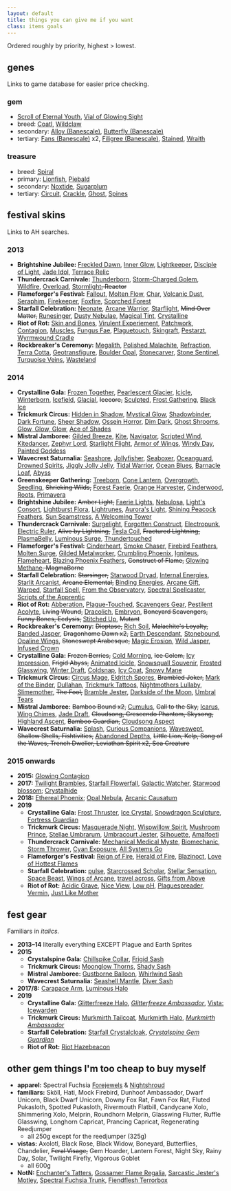 ```yaml
---
layout: default
title: things you can give me if you want
class: items goals
---
```

Ordered roughly by priority, highest > lowest.

## genes

Links to game database for easier price checking.

### gem

- [Scroll of Eternal Youth](https://www1.flightrising.com/game-database/item/572), [Vial of Glowing Sight](https://www1.flightrising.com/game-database/item/26775)
- breed: [Coatl](https://www1.flightrising.com/game-database/item/2424), [Wildclaw](https://www1.flightrising.com/game-database/item/717)
- secondary: [Alloy (Banescale)](https://www1.flightrising.com/game-database/item/32543), [Butterfly (Banescale)](https://www1.flightrising.com/game-database/item/32545)
- tertiary: [Fans (Banescale)](https://www1.flightrising.com/game-database/item/32553) x2, [Filigree (Banescale)](https://www1.flightrising.com/game-database/item/32555), [Stained](https://www1.flightrising.com/game-database/item/16004), [Wraith](https://www1.flightrising.com/game-database/item/32560)

### treasure

- breed: [Spiral](https://www1.flightrising.com/game-database/item/560)
- primary: [Lionfish](https://www1.flightrising.com/game-database/item/28068), [Piebald](https://www1.flightrising.com/game-database/item/12273)
- secondary: [Noxtide](https://www1.flightrising.com/game-database/item/28080), [Sugarplum](https://www1.flightrising.com/game-database/item/32549)
- tertiary: [Circuit](https://www1.flightrising.com/game-database/item/566), [Crackle](https://www1.flightrising.com/game-database/item/2216), [Ghost](https://www1.flightrising.com/game-database/item/25782), [Spines](https://www1.flightrising.com/game-database/item/7096)

## festival skins

Links to AH searches.

### 2013
- **Brightshine Jubilee:** [Freckled Dawn](https://www1.flightrising.com/auction-house/buy/realm/skins?itemname=Skin%3A+Freckled+Dawn), [Inner Glow](https://www1.flightrising.com/auction-house/buy/realm/skins?itemname=Skin+-+Inner+Glow), [Lightkeeper](https://www1.flightrising.com/auction-house/buy/realm/skins?itemname=Skin+-+Lightkeeper), [Disciple of Light](https://www1.flightrising.com/auction-house/buy/realm/skins?itemname=Skin%3A+Disciple+of+Light), [Jade Idol](https://www1.flightrising.com/auction-house/buy/realm/skins?itemname=Skin%3A+Jade+Idol), [Terrace Relic](https://www1.flightrising.com/auction-house/buy/realm/skins?itemname=Skin%3A+Terrace+Relic)
- **Thundercrack Carnivale:** [Thunderborn](https://www1.flightrising.com/auction-house/buy/realm/skins?itemname=Skin%3A+Thunderborn), [Storm-Charged Golem](https://www1.flightrising.com/auction-house/buy/realm/skins?itemname=Skin%3A+Storm-Charged+Golem), [Wildfire](https://www1.flightrising.com/auction-house/buy/realm/skins?itemname=Skin%3A+Wildfire&skin_gender=0&skin_breed=5&nocollapse=1&collapse=1), [Overload](https://www1.flightrising.com/auction-house/buy/realm/skins?itemname=Skin%3A+Overload), [Stormlight](https://www1.flightrising.com/auction-house/buy/realm/skins?itemname=Skin%3A+Stormlight)~~, Reactor~~
- **Flameforger's Festival:** [Fallout](https://www1.flightrising.com/auction-house/buy/realm/skins?itemname=Skin%3A+Fallout), [Molten Flow](https://www1.flightrising.com/auction-house/buy/realm/skins?itemname=Skin%3A+Molten+Flow), [Char](https://www1.flightrising.com/auction-house/buy/realm/skins?itemname=Skin%3A+Char&skin_gender=1&skin_breed=3&nocollapse=1&collapse=1), [Volcanic Dust](https://www1.flightrising.com/auction-house/buy/realm/skins?itemname=Skin%3A+Volcanic+Dust), [Seraphim](https://www1.flightrising.com/auction-house/buy/realm/skins?itemname=Skin%3A+Seraphim), [Firekeeper](https://www1.flightrising.com/auction-house/buy/realm/skins?itemname=Skin%3A+Firekeeper), [Foxfire](https://www1.flightrising.com/auction-house/buy/realm/skins?itemname=Skin%3A+Foxfire), [Scorched Forest](https://www1.flightrising.com/auction-house/buy/realm/skins?itemname=Skin%3A+Scorched+Forest&skin_gender=0&skin_breed=6&nocollapse=1&collapse=1)
- **Starfall Celebration:** [Neonate](https://www1.flightrising.com/auction-house/buy/realm/skins?itemname=Skin%3A+Neonate), [Arcane Warrior](https://www1.flightrising.com/auction-house/buy/realm/skins?itemname=Skin%3A+Arcane+Warrior), [Starflight](https://www1.flightrising.com/auction-house/buy/realm/skins?itemname=Skin%3A+Starflight), ~~Mind Over Matter,~~ [Runesinger](https://www1.flightrising.com/auction-house/buy/realm/skins?itemname=Skin%3A+Runesinger), [Dusty Nebulae](https://www1.flightrising.com/auction-house/buy/realm/skins?itemname=Skin%3A+Dusty+Nebulae), [Magical Tint](https://www1.flightrising.com/auction-house/buy/realm/skins?itemname=Skin%3A+Magical+Tint), [Crystalline](https://www1.flightrising.com/auction-house/buy/realm/skins?itemname=Skin%3A+Crystalline&skin_gender=1&skin_breed=10&nocollapse=1&collapse=1)
- **Riot of Rot:** [Skin and Bones](https://www1.flightrising.com/auction-house/buy/realm/skins?itemname=Skin%3A+Skin+and+Bones), [Virulent Experiement](https://www1.flightrising.com/auction-house/buy/realm/skins?itemname=Skin%3A+Virulent+Experiement), [Patchwork](https://www1.flightrising.com/auction-house/buy/realm/skins?itemname=Skin%3A+Patchwork&skin_gender=0&skin_breed=4&nocollapse=1&collapse=1), [Contagion](https://www1.flightrising.com/auction-house/buy/realm/skins?itemname=Skin%3A+Contagion), [Muscles](https://www1.flightrising.com/auction-house/buy/realm/skins?itemname=Skin%3A+Muscles), [Fungus Fae](https://www1.flightrising.com/auction-house/buy/realm/skins?itemname=Skin%3A+Fungus+Fae), [Plaguetouch](https://www1.flightrising.com/auction-house/buy/realm/skins?itemname=Skin%3A+Plaguetouch), [Skingraft](https://www1.flightrising.com/auction-house/buy/realm/skins?itemname=Skin%3A+Skingraft), [Pestarzt](https://www1.flightrising.com/auction-house/buy/realm/skins?itemname=Skin%3A+Pestarzt), [Wyrmwound Cradle](https://www1.flightrising.com/auction-house/buy/realm/skins?itemname=Skin%3A+Wyrmwound+Cradle)
- **Rockbreaker's Ceremony:** [Megalith](https://www1.flightrising.com/auction-house/buy/realm/skins?itemname=Skin%3A+Megalith), [Polished Malachite](https://www1.flightrising.com/auction-house/buy/realm/skins?itemname=Skin%3A+Polished+Malachite), [Refraction](https://www1.flightrising.com/auction-house/buy/realm/skins?itemname=Skin%3A+Refraction), [Terra Cotta](https://www1.flightrising.com/auction-house/buy/realm/skins?itemname=Skin%3A+Terra+Cotta), [Geotransfigure](https://www1.flightrising.com/auction-house/buy/realm/skins?itemname=Skin%3A+Geotransfigure), [Boulder Opal](https://www1.flightrising.com/auction-house/buy/realm/skins?itemname=Skin%3A+Boulder+Opal), [Stonecarver](https://www1.flightrising.com/auction-house/buy/realm/skins?itemname=Skin%3A+Stonecarver), [Stone Sentinel](https://www1.flightrising.com/auction-house/buy/realm/skins?itemname=Skin%3A+Stone+Sentinel), [Turquoise Veins](https://www1.flightrising.com/auction-house/buy/realm/skins?itemname=Skin%3A+Turquoise+Veins), [Wasteland](https://www1.flightrising.com/auction-house/buy/realm/skins?itemname=Skin%3A+Wasteland)

### 2014
- **Crystalline Gala:** [Frozen Together](https://www1.flightrising.com/auction-house/buy/realm/skins?itemname=Skin%3A+Frozen+Together), [Pearlescent Glacier](https://www1.flightrising.com/auction-house/buy/realm/skins?itemname=Skin%3A+Pearlescent+Glacier), [Icicle](https://www1.flightrising.com/auction-house/buy/realm/skins?itemname=Skin%3A+Icicle), [Winterborn](https://www1.flightrising.com/auction-house/buy/realm/skins?itemname=Skin%3A+Winterborn), [Icefield](https://www1.flightrising.com/auction-house/buy/realm/skins?itemname=Skin%3A+Icefield), [Glacial](https://www1.flightrising.com/auction-house/buy/realm/skins?itemname=Skin%3A+Glacial), ~~Icecore,~~ [Sculpted](https://www1.flightrising.com/auction-house/buy/realm/skins?itemname=Skin%3A+Sculpted), [Frost Gathering](https://www1.flightrising.com/auction-house/buy/realm/skins?itemname=Skin%3A+Frost+Weathering), [Black Ice](https://www1.flightrising.com/auction-house/buy/realm/skins?itemname=Skin%3A+Black+Ice)
- **Trickmurk Circus:** [Hidden in Shadow](https://www1.flightrising.com/auction-house/buy/realm/skins?itemname=Skin%3A+Hidden+in+Shadow), [Mystical Glow](https://www1.flightrising.com/auction-house/buy/realm/skins?itemname=Skin%3A+Mystical+Glow), [Shadowbinder](https://www1.flightrising.com/auction-house/buy/realm/skins?itemname=Skin%3A+Shadowbinder), [Dark Fortune](https://www1.flightrising.com/auction-house/buy/realm/skins?itemname=Skin%3A+Dark+Fortune), [Sheer Shadow](https://www1.flightrising.com/auction-house/buy/realm/skins?itemname=Skin%3A+Sheer+Shadow), [Ossein Horror](https://www1.flightrising.com/auction-house/buy/realm/skins?itemname=Skin%3A+Ossein+Horror), [Dim Dark](https://www1.flightrising.com/auction-house/buy/realm/skins?itemname=Skin%3A+Dim+Dark), [Ghost Shrooms](https://www1.flightrising.com/auction-house/buy/realm/skins?itemname=Skin%3A+Ghost+Shrooms), [Glow, Glow, Glow](https://www1.flightrising.com/auction-house/buy/realm/skins?itemname=Skin%3A+Glow%2C+Glow%2C+Glow%2C+Glow), [Ace of Shades](https://www1.flightrising.com/auction-house/buy/realm/skins?itemname=Skin%3A+Ace+of+Shades)
- **Mistral Jamboree:** [Gilded Breeze](https://www1.flightrising.com/auction-house/buy/realm/skins?itemname=Skin%3A+Gilded+Breeze), [Kite](https://www1.flightrising.com/auction-house/buy/realm/skins?itemname=Skin%3A+Kite), [Navigator](https://www1.flightrising.com/auction-house/buy/realm/skins?itemname=Skin%3A+Navigator), [Scripted Wind](https://www1.flightrising.com/auction-house/buy/realm/skins?itemname=Skin%3A+Scripted+Wind), [Kitedancer](https://www1.flightrising.com/auction-house/buy/realm/skins?itemname=Skin%3A+Kitedancer), [Zephyr Lord](https://www1.flightrising.com/auction-house/buy/realm/skins?itemname=Skin%3A+Zephyr+Lord), [Starlight Flight](https://www1.flightrising.com/auction-house/buy/realm/skins?itemname=Skin%3A+Starlight+Flight), [Armor of Wings](https://www1.flightrising.com/auction-house/buy/realm/skins?itemname=Skin%3A+Armor+of+Wings), [Windy Day](https://www1.flightrising.com/auction-house/buy/realm/skins?itemname=Skin%3A+Windy+Day), [Painted Goddess](https://www1.flightrising.com/auction-house/buy/realm/skins?itemname=Skin%3A+Painted+Goddess)
- **Wavecrest Saturnalia:** [Seashore](https://www1.flightrising.com/auction-house/buy/realm/skins?itemname=Skin%3A+Seashore), [Jollyfisher](https://www1.flightrising.com/auction-house/buy/realm/skins?itemname=Skin%3A+Jollyfisher), [Seaboxer](https://www1.flightrising.com/auction-house/buy/realm/skins?itemname=Skin%3A+Seaboxer), [Oceanguard](https://www1.flightrising.com/auction-house/buy/realm/skins?itemname=Skin%3A+Oceanguard), [Drowned Spirits](https://www1.flightrising.com/auction-house/buy/realm/skins?itemname=Skin%3A+Drowned+Spirits), [Jiggly Jolly Jelly](https://www1.flightrising.com/auction-house/buy/realm/skins?itemname=Skin%3A+Jiggly+Jolly+Jelly), [Tidal Warrior](https://www1.flightrising.com/auction-house/buy/realm/skins?itemname=Skin%3A+Tidal+Warrior), [Ocean Blues](https://www1.flightrising.com/auction-house/buy/realm/skins?itemname=Skin%3A+Ocean+Blues), [Barnacle Loaf](https://www1.flightrising.com/auction-house/buy/realm/skins?itemname=Skin%3A+Barnacle+Loaf), [Abyss](https://www1.flightrising.com/auction-house/buy/realm/skins?itemname=Skin%3A+Abyss&skin_breed=10)
- **Greenskeeper Gathering:** [Treeborn](https://www1.flightrising.com/auction-house/buy/realm/skins?itemname=Skin%3A+Treeborn), [Cone Lantern](https://www1.flightrising.com/auction-house/buy/realm/skins?itemname=Skin%3A+Cone+Lantern), [Overgrowth](https://www1.flightrising.com/auction-house/buy/realm/skins?itemname=Skin%3A+Overgrowth), [Seedling](https://www1.flightrising.com/auction-house/buy/realm/skins?itemname=Skin%3A+Seedling), ~~Shrieking Wilds,~~ [Forest Faerie](https://www1.flightrising.com/auction-house/buy/realm/skins?itemname=Skin%3A+Forest+Faerie), [Orange Harvester](https://www1.flightrising.com/auction-house/buy/realm/skins?itemname=Skin%3A+Orange+Harvester), [Cinderwood](https://www1.flightrising.com/auction-house/buy/realm/skins?itemname=Skin%3A+Cinderwood), [Roots](https://www1.flightrising.com/auction-house/buy/realm/skins?itemname=Skin%3A+Roots), [Primavera](https://www1.flightrising.com/auction-house/buy/realm/skins?itemname=Skin%3A+Primavera)
- **Brightshine Jubilee:** ~~Amber Light,~~ [Faerie Lights](https://www1.flightrising.com/auction-house/buy/realm/skins?itemname=Accent%3A+Faerie+Lights), [Nebulosa](https://www1.flightrising.com/auction-house/buy/realm/skins?itemname=Skin%3A+Nebulosa), [Light's Consort](https://www1.flightrising.com/auction-house/buy/realm/skins?itemname=Skin%3A+Light%27s+Consort), [Lightburst Flora](https://www1.flightrising.com/auction-house/buy/realm/skins?itemname=Accent%3A+Lightburst+Flora), [Lightrunes](https://www1.flightrising.com/auction-house/buy/realm/skins?itemname=Accent%3A+Lightrunes), [Aurora's Light](https://www1.flightrising.com/auction-house/buy/realm/skins?itemname=Accent%3A+Aurora%27s+Light), [Shining Peacock Feathers](https://www1.flightrising.com/auction-house/buy/realm/skins?itemname=Accent%3A+Shining+Peacock+Feathers), [Sun Seamstress](https://www1.flightrising.com/auction-house/buy/realm/skins?itemname=Skin%3A+Sun+Seamstress), [A Welcoming Tower](https://www1.flightrising.com/auction-house/buy/realm/skins?itemname=Skin%3A+A+Welcoming+Tower)
- **Thundercrack Carnivale:** [Surgelight](https://www1.flightrising.com/auction-house/buy/realm/skins?itemname=Accent%3A+Surgelight), [Forgotten Construct](https://www1.flightrising.com/auction-house/buy/realm/skins?itemname=Skin%3A+Forgotten+Construct), [Electropunk](https://www1.flightrising.com/auction-house/buy/realm/skins?itemname=Skin%3A+Electropunk), [Electric Ruler](https://www1.flightrising.com/auction-house/buy/realm/skins?itemname=Accent%3A+Electric+Ruler), ~~Alive by Lightning,~~ [Tesla Coil](https://www1.flightrising.com/auction-house/buy/realm/skins?itemname=Skin%3A+Tesla+Coil), ~~Fractured Lightning,~~ [PlasmaBelly](https://www1.flightrising.com/auction-house/buy/realm/skins?itemname=Accent%3A+PlasmaBelly), [Luminous Surge](https://www1.flightrising.com/auction-house/buy/realm/skins?itemname=Accent%3A+Luminous+Surge), [Thundertouched](https://www1.flightrising.com/auction-house/buy/realm/skins?itemname=Skin%3A+Thundertouched)
- **Flameforger's Festival:** [Cinderheart](https://www1.flightrising.com/auction-house/buy/realm/skins?itemname=Accent%3A+Cinderheart), [Smoke Chaser](https://www1.flightrising.com/auction-house/buy/realm/skins?itemname=Skin%3A+Smoke+Chaser), [Firebird Feathers](https://www1.flightrising.com/auction-house/buy/realm/skins?itemname=Accent%3A+Firebird+Feathers), [Molten Surge](https://www1.flightrising.com/auction-house/buy/realm/skins?itemname=Skin%3A+Molten+Surge), [Gilded Metalworker](https://www1.flightrising.com/auction-house/buy/realm/skins?itemname=Accent%3A+Gilded+Metalworker), [Crumbling Phoenix](https://www1.flightrising.com/auction-house/buy/realm/skins?itemname=Skin%3A+Crumbling+Phoenix), [Igniteus](https://www1.flightrising.com/auction-house/buy/realm/skins?itemname=Accent%3A+Igniteus), [Flameheart](https://www1.flightrising.com/auction-house/buy/realm/skins?itemname=Skin%3A+Flameheart), [Blazing Phoenix Feathers](https://www1.flightrising.com/auction-house/buy/realm/skins?itemname=Accent%3A+Blazing+Phoenix+Feathers), ~~Construct of Flame,~~ [Glowing Methane](https://www1.flightrising.com/auction-house/buy/realm/skins?itemname=Accent%3A+Glowing+Methane)~~, MagmaBorne~~
- **Starfall Celebration:** ~~Starsinger,~~ [Starwood Dryad](https://www1.flightrising.com/auction-house/buy/realm/skins?itemname=Skin%3A+Starwood+Dryad), [Internal Energies](https://www1.flightrising.com/auction-house/buy/realm/skins?itemname=Skin%3A+Internal+Energies), [Starlit Arcanist](https://www1.flightrising.com/auction-house/buy/realm/skins?itemname=Skin%3A+Starlit+Arcanist), ~~Arcane Elemental,~~ [Binding Energies](https://www1.flightrising.com/auction-house/buy/realm/skins?itemname=Skin%3A+Binding+Energies), [Arcane Gift](https://www1.flightrising.com/auction-house/buy/realm/skins?itemname=Accent%3A+Arcane+Gift), [Warped](https://www1.flightrising.com/auction-house/buy/realm/skins?itemname=Accent%3A+Warped), [Starfall Spell](https://www1.flightrising.com/auction-house/buy/realm/skins?itemname=Accent%3A+Starfall+Spell), [From the Observatory](https://www1.flightrising.com/auction-house/buy/realm/skins?itemname=Accent%3A+From+the+Observatory), [Spectral Spellcaster](https://www1.flightrising.com/auction-house/buy/realm/skins?itemname=Accent%3A+Spectral+Spellcaster), [Scripts of the Apprentic](https://www1.flightrising.com/auction-house/buy/realm/skins?itemname=Accent%3A+Scripts+of+the+Apprentic)
- **Riot of Rot:** [Abberation](https://www1.flightrising.com/auction-house/buy/realm/skins?itemname=Accent%3A+Abberation), [Plague-Touched](https://www1.flightrising.com/auction-house/buy/realm/skins?itemname=Accent%3A+Plague-Touched), [Scavengers Gear](https://www1.flightrising.com/auction-house/buy/realm/skins?itemname=Accent%3A+Scavengers+Gear), [Pestilent Acolyte](https://www1.flightrising.com/auction-house/buy/realm/skins?itemname=Accent%3A+Pestilent+Acolyte), ~~Living Wound,~~ [Dracolich](https://www1.flightrising.com/auction-house/buy/realm/skins?itemname=Accent%3A+Dracolich), [Embryon](https://www1.flightrising.com/auction-house/buy/realm/skins?itemname=Skin%3A+Embryon), ~~Boneyard Scavengers, Funny Bones, Ecdysis,~~ [Stitched Up](https://www1.flightrising.com/auction-house/buy/realm/skins?itemname=Skin%3A+Stitched+Up), ~~Mutant~~
- **Rockbreaker's Ceremony:** ~~Dioptase,~~ [Rich Soil](https://www1.flightrising.com/auction-house/buy/realm/skins?itemname=Skin%3A+Rich+Soil), ~~Malachite's Loyalty,~~ [Banded Jasper](https://www1.flightrising.com/auction-house/buy/realm/skins?itemname=Skin%3A+Banded+Jasper), ~~Dragonhome Dawn x2,~~ [Earth Descendant](https://www1.flightrising.com/auction-house/buy/realm/skins?itemname=Skin%3A+Earth+Descendant), [Stonebound](https://www1.flightrising.com/auction-house/buy/realm/skins?itemname=Accent%3A+Stonebound), [Opaline Wings](https://www1.flightrising.com/auction-house/buy/realm/skins?itemname=Accent%3A+Opaline+Wings), ~~Stoneswept Arabesque,~~ [Magic Erosion](https://www1.flightrising.com/auction-house/buy/realm/skins?itemname=Accent%3A+Magic+Erosion), [Wild Jasper](https://www1.flightrising.com/auction-house/buy/realm/skins?itemname=Accent%3A+Wild+Jasper), [Infused Crown](https://www1.flightrising.com/auction-house/buy/realm/skins?itemname=Accent%3A+Infused+Crown)
- **Crystalline Gala:** ~~Frozen Berries,~~ [Cold Morning](https://www1.flightrising.com/auction-house/buy/realm/skins?itemname=Skin%3A+Cold+Morning), ~~Ice Golem,~~ [Icy Impression](https://www1.flightrising.com/auction-house/buy/realm/skins?itemname=Skin%3A+Icy+Impression), ~~Frigid Abyss,~~ [Animated Icicle](https://www1.flightrising.com/auction-house/buy/realm/skins?itemname=Skin%3A+Animated+Icicle), [Snowsquall Souvenir](https://www1.flightrising.com/auction-house/buy/realm/skins?itemname=Accent%3A+Snowsquall+Souvenir), [Frosted Glasswing](https://www1.flightrising.com/auction-house/buy/realm/skins?itemname=Accent%3A+Frosted+Glasswing), [Winter Draft](https://www1.flightrising.com/auction-house/buy/realm/skins?itemname=Accent%3A+Winter+Draft), [Coldsnap](https://www1.flightrising.com/auction-house/buy/realm/skins?itemname=Accent%3A+Coldsnap), [Icy Coat](https://www1.flightrising.com/auction-house/buy/realm/skins?itemname=Accent%3A+Icy+Coat), [Snowy Mane](https://www1.flightrising.com/auction-house/buy/realm/skins?itemname=Accent%3A+Snowy+Mane)
- **Trickmurk Circus:** [Circus Mage](https://www1.flightrising.com/auction-house/buy/realm/skins?itemname=Accent%3A+Circus+Mage), [Eldritch Spores](https://www1.flightrising.com/auction-house/buy/realm/skins?itemname=Accent%3A+Eldritch+Spores), ~~Brambled Joker,~~ [Mark of the Binder](https://www1.flightrising.com/auction-house/buy/realm/skins?itemname=Accent%3A+Mark+of+the+Binder), [Dullahan](https://www1.flightrising.com/auction-house/buy/realm/skins?itemname=Accent%3A+Dullahan), [Trickmurk Tattoos](https://www1.flightrising.com/auction-house/buy/realm/skins?itemname=Accent%3A+Trickmurk+Tattoos), [Nightmothers Lullaby](https://www1.flightrising.com/auction-house/buy/realm/skins?itemname=Skin%3A+Nightmothers+Lullaby), [Slimemother](https://www1.flightrising.com/auction-house/buy/realm/skins?itemname=Skin%3A+Slimemother), ~~The Fool,~~ [Bramble Jester](https://www1.flightrising.com/auction-house/buy/realm/skins?itemname=Skin%3A+Bramble+Jester), [Darkside of the Moon](https://www1.flightrising.com/auction-house/buy/realm/skins?itemname=Skin%3A+Darkside+of+the+Moon), [Umbral Tears](https://www1.flightrising.com/auction-house/buy/realm/skins?itemname=Skin%3A+Umbral+Tears)
- **Mistral Jamboree:** ~~Bamboo Bound x2,~~ [Cumulus](https://www1.flightrising.com/auction-house/buy/realm/skins?itemname=Accent%3A+Cumulus), ~~Call to the Sky,~~ [Icarus](https://www1.flightrising.com/auction-house/buy/realm/skins?itemname=Accent%3A+Icarus&skin_breed=4), [Wing Chimes](https://www1.flightrising.com/auction-house/buy/realm/skins?itemname=Accent%3A+Wing+Chimes), [Jade Draft](https://www1.flightrising.com/auction-house/buy/realm/skins?itemname=Accent%3A+Jade+Draft), ~~Cloudsong, Crescendo Phantom, Skysong,~~ [Highland Ascent](https://www1.flightrising.com/auction-house/buy/realm/skins?itemname=Skin%3A+Highland+Ascent), ~~Bamboo Guardian,~~ [Cloudsong Aspect](https://www1.flightrising.com/auction-house/buy/realm/skins?itemname=Skin%3A+Cloudsong+Aspect)
- **Wavecrest Saturnalia:** [Splash](https://www1.flightrising.com/auction-house/buy/realm/skins?itemname=Accent%3A+Splash), [Curious Companions](https://www1.flightrising.com/auction-house/buy/realm/skins?itemname=Accent%3A+Curious+Companions), [Waveswept](https://www1.flightrising.com/auction-house/buy/realm/skins?itemname=Accent%3A+Waveswept), ~~Shallow Shells, Fishtivities,~~ [Abandoned Depths](https://www1.flightrising.com/auction-house/buy/realm/skins?itemname=Accent%3A+Abandoned+Depths), ~~Little Lion, Kelp, Song of the Waves, Trench Dweller, Leviathan Spirit x2, Sea Creature~~

### 2015 onwards
- **2015:** [Glowing Contagion](https://www1.flightrising.com/auction-house/buy/realm/skins?itemname=Accent%3A+Glowing+Contagion)
- **2017:** [Twilight Brambles](https://www1.flightrising.com/auction-house/buy/realm/skins?itemname=Accent%3A+Twilight+Brambles), [Starfall Flowerfall](https://www1.flightrising.com/auction-house/buy/realm/skins?itemname=Accent%3A+Starfall+Flowerfall), [Galactic Watcher](https://www1.flightrising.com/auction-house/buy/realm/skins?itemname=Skin%3A+Galactic+Watcher), [Starwood blossom](https://www1.flightrising.com/auction-house/buy/realm/skins?itemname=Skin%3A+Starwood+blossom); [Crystalhide](https://www1.flightrising.com/auction-house/buy/realm/skins?itemname=Accent%3A+Crystalhide)
- **2018:** [Ethereal Phoenix](https://www1.flightrising.com/auction-house/buy/realm/skins?itemname=Accent%3A+Ethereal+Phoenix); [Opal Nebula](https://www1.flightrising.com/auction-house/buy/realm/skins?itemname=Skin%3A+Opal+Nebula), [Arcanic Causatum](https://www1.flightrising.com/auction-house/buy/realm/skins?itemname=Skin%3A+Arcanic+Causatum)
- **2019**
	- **Crystalline Gala:** [Frost Thruster](https://www1.flightrising.com/auction-house/buy/realm/skins?itemname=Accent%3A+Frost+Thruster), [Ice Crystal](https://www1.flightrising.com/auction-house/buy/realm/skins?itemname=Accent%3A+Ice+Crystal), [Snowdragon Sculpture](https://www1.flightrising.com/auction-house/buy/realm/skins?itemname=Skin%3A+Snowdragon+Sculpture), [Fortress Guardian](https://www1.flightrising.com/auction-house/buy/realm/skins?itemname=Accent%3A+Fortress+Guardian)
	- **Trickmurk Circus:** [Masquerade Night](https://www1.flightrising.com/auction-house/buy/realm/skins?itemname=Accent%3A+Masquerade+Night), [Wispwillow Spirit](https://www1.flightrising.com/auction-house/buy/realm/skins?itemname=Accent%3A+Wispwillow+Spirit), [Mushroom Prince](https://www1.flightrising.com/auction-house/buy/realm/skins?itemname=Accent%3A+Mushroom+Prince), [Stellae Umbrarum](https://www1.flightrising.com/auction-house/buy/realm/skins?itemname=Accent%3A+Stellae+Umbrarum), [Umbracourt Jester](https://www1.flightrising.com/auction-house/buy/realm/skins?itemname=Skin%3A+Umbracourt+Jester), [Silhouette](https://www1.flightrising.com/auction-house/buy/realm/skins?itemname=Accent%3A+Silhouette), [Amalfoeti](https://www1.flightrising.com/auction-house/buy/realm/skins?itemname=Accent%3A+Amalfoeti)
	- **Thundercrack Carnivale:** [Mechanical Medical Myste](https://www1.flightrising.com/auction-house/buy/realm/skins?itemname=Accent%3A+Mechanical+Medical+Myste), [Biomechanic](https://www1.flightrising.com/auction-house/buy/realm/skins?itemname=Accent%3A+Biomechanic), [Storm Thrower](https://www1.flightrising.com/auction-house/buy/realm/skins?itemname=Accent%3A+Storm+Thrower), [Cyan Exposure](https://www1.flightrising.com/auction-house/buy/realm/skins?itemname=Accent%3A+Cyan+Exposure), [All Systems Go](https://www1.flightrising.com/auction-house/buy/realm/skins?itemname=Skin%3A+All+Systems+Go)
	- **Flameforger's Festival:** [Reign of Fire](https://www1.flightrising.com/auction-house/buy/realm/skins?itemname=Skin%3A+Reign+of+Fire), [Herald of Fire](https://www1.flightrising.com/auction-house/buy/realm/skins?itemname=Accent%3A+Herald+of+Fire), [Blazinoct](https://www1.flightrising.com/auction-house/buy/realm/skins?itemname=Accent%3A+Blazinoct), [Love of Hottest Flames](https://www1.flightrising.com/auction-house/buy/realm/skins?itemname=Accent%3A+Love+of+Hottest+Flames)
	- **Starfall Celebration:** [pulse](https://www1.flightrising.com/auction-house/buy/realm/skins?itemname=Accent%3A+pulse), [Starcrossed Scholar](https://www1.flightrising.com/auction-house/buy/realm/skins?itemname=Skin%3A+Starcrossed+Scholar), [Stellar Sensation](https://www1.flightrising.com/auction-house/buy/realm/skins?itemname=Skin%3A+Stellar+Sensation), [Space Beast](https://www1.flightrising.com/auction-house/buy/realm/skins?itemname=Accent%3A+Space+Beast), [Wings of Arcane](https://www1.flightrising.com/auction-house/buy/realm/skins?itemname=Accent%3A+Wings+of+Arcane), [travel across](https://www1.flightrising.com/auction-house/buy/realm/skins?itemname=Accent%3A+travel+across), [Gifts from Above](https://www1.flightrising.com/auction-house/buy/realm/skins?itemname=Accent%3A+Gifts+from+Above)
	- **Riot of Rot:** [Acidic Grave](https://www1.flightrising.com/auction-house/buy/realm/skins?itemname=Accent%3A+Acidic+Grave), [Nice View](https://www1.flightrising.com/auction-house/buy/realm/skins?itemname=Accent%3A+Nice+View), [Low pH](https://www1.flightrising.com/auction-house/buy/realm/skins?itemname=Accent%3A+Low+pH), [Plaguespreader](https://www1.flightrising.com/auction-house/buy/realm/skins?itemname=Accent%3A+Plaguespreader), [Vermin](https://www1.flightrising.com/auction-house/buy/realm/skins?itemname=Accent%3A+Vermin), [Just Like Mother](https://www1.flightrising.com/auction-house/buy/realm/skins?itemname=Accent%3A+Just+Like+Mother)

## fest gear

Familiars in *italics.*

- **2013–14** literally everything EXCEPT Plague and Earth Sprites
- **2015**
	- **Crystalspine Gala:** [Chillspike Collar](https://www1.flightrising.com/auction-house/buy/realm/app?itemname=Chillspike+Collar), [Frigid Sash](https://www1.flightrising.com/auction-house/buy/realm/app?itemname=Frigid+Sash)
	- **Trickmurk Circus:** [Moonglow Thorns](https://www1.flightrising.com/auction-house/buy/realm/app?itemname=Moonglow+Thorns), [Shady Sash](https://www1.flightrising.com/auction-house/buy/realm/app?itemname=Shady+Sash)
	- **Mistral Jamboree:** [Gustborne Balloon](https://www1.flightrising.com/auction-house/buy/realm/app?itemname=Gustborne+Balloon), [Whirlwind Sash](https://www1.flightrising.com/auction-house/buy/realm/app?itemname=Whirlwind+Sash)
	- **Wavecrest Saturnalia:** [Seashell Mantle](https://www1.flightrising.com/auction-house/buy/realm/app?itemname=Seashell+Mantle), [Diver Sash](https://www1.flightrising.com/auction-house/buy/realm/app?itemname=Diver+Sash)
- **2017/8:** [Carapace Arm](https://www1.flightrising.com/auction-house/buy/realm/app?itemname=Carapace+Arm), [Luminous Halo](https://www1.flightrising.com/auction-house/buy/realm/app?itemname=Luminous+Halo)
- **2019**
	- **Crystalline Gala:** [Glitterfreeze Halo](https://www1.flightrising.com/auction-house/buy/realm/app?itemname=Glitterfreeze+Halo), [*Glitterfreeze Ambassador*](https://www1.flightrising.com/auction-house/buy/realm/fam?itemname=Glitterfreeze+Ambassador), [Vista: Icewarden](https://www1.flightrising.com/auction-house/buy/realm/specialty?itemname=Vista%3A+Icewarden)
	- **Trickmurk Circus:** [Murkmirth Tailcoat](https://www1.flightrising.com/auction-house/buy/realm/app?itemname=Murkmirth+Tailcoat), [Murkmirth Halo](https://www1.flightrising.com/auction-house/buy/realm/app?itemname=Murkmirth+Halo), [*Murkmirth Ambassador*](https://www1.flightrising.com/auction-house/buy/realm/fam?itemname=Murkmirth+Ambassador)
	- **Starfall Celebration:** [Starfall Crystalcloak](https://www1.flightrising.com/auction-house/buy/realm/app?itemname=Starfall+Crystalcloak), [*Crystalspine Gem Guardian*](https://www1.flightrising.com/auction-house/buy/realm/fam?itemname=Crystalspine+Gem+Guardian)
	- **Riot of Rot:** [Riot Hazebeacon](https://www1.flightrising.com/auction-house/buy/realm/app?itemname=Riot+Hazebeacon)

## <span id="gem">other gem things I'm too cheap to buy myself</span>

- **apparel:** Spectral Fuchsia [Forejewels](https://www1.flightrising.com/auction-house/buy/realm/app?itemname=Spectral+Fuchsia+Forejewels) & [Nightshroud](https://www1.flightrising.com/auction-house/buy/realm/app?itemname=Spectral+Fuchsia+Nightshroud)
- **familiars:** Sköll, Hati, Mock Firebird, Dunhoof Ambassador, Dwarf Unicorn, Black Dwarf Unicorn, Downy Fox Rat, Fawn Fox Rat, Fluted Pukasloth, Spotted Pukasloth, Rivermouth Flatbill, Candycane Xolo, Shimmering Xolo, Melprin, Roundhorn Melprin, Glasswing Flutter, Ruffle Glasswing, Longhorn Capricat, Prancing Capricat, Regenerating Reedjumper
	- all 250g except for the reedjumper (325g)
- **vistas:** Axolotl, Black Rose, Black Widow, Boneyard, Butterflies, Chandelier, ~~Feral Visage,~~ Gem Hoarder, Lantern Forest, Night Sky, Rainy Day, Solar, Twilight Firefly, Vigorous Goblet
	- all 600g
- **NotN:** [Enchanter's Tatters](https://www1.flightrising.com/auction-house/buy/realm/other?itemname=Enchanter%27s+Tatters), [Gossamer Flame Regalia](https://www1.flightrising.com/auction-house/buy/realm/other?itemname=Gossamer+Flame+Regalia), [Sarcastic Jester's Motley](https://www1.flightrising.com/auction-house/buy/realm/other?itemname=Sarcastic+Jester%27s+Motley), [Spectral Fuchsia Trunk](https://www1.flightrising.com/auction-house/buy/realm/other?itemname=Spectral+Fuchsia+Trunk), [Fiendflesh Terrorbox](https://www1.flightrising.com/auction-house/buy/realm/other?itemname=Fiendflesh+Terrorbox)